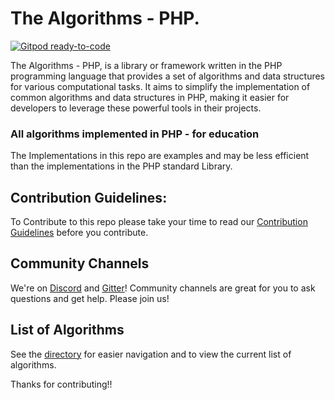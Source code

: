 # The Algorithms - PHP.

[![Gitpod ready-to-code](https://img.shields.io/badge/Gitpod-ready--to--code-blue?logo=gitpod)](https://gitpod.io/#https://github.com/TheAlgorithms/PHP)

The Algorithms - PHP, is a library or framework written in the PHP programming language that provides a set of algorithms and data structures for various computational tasks. It aims to simplify the implementation of common algorithms and data structures in PHP, making it easier for developers to leverage these powerful tools in their projects.

### All algorithms implemented in PHP - for education

The Implementations in this repo are examples and may be less efficient than the implementations in the PHP standard Library.


## Contribution Guidelines:

To Contribute to this repo please take your time to read our
[Contribution Guidelines](CONTRIBUTING.md) before you contribute.

## Community Channels

We're on [Discord](https://discord.gg/c7MnfGFGa6) and [Gitter](https://gitter.im/TheAlgorithms)! Community channels are great for you to ask questions and get help. Please join us!

## List of Algorithms

See the [directory](DIRECTORY.md) for easier navigation and to view the current list of algorithms.

Thanks for contributing!!
